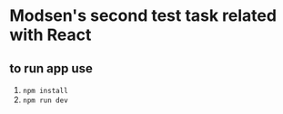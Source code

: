 # Modsen's second test task related with React

## to run app use

1. `npm install`
2. `npm run dev`
